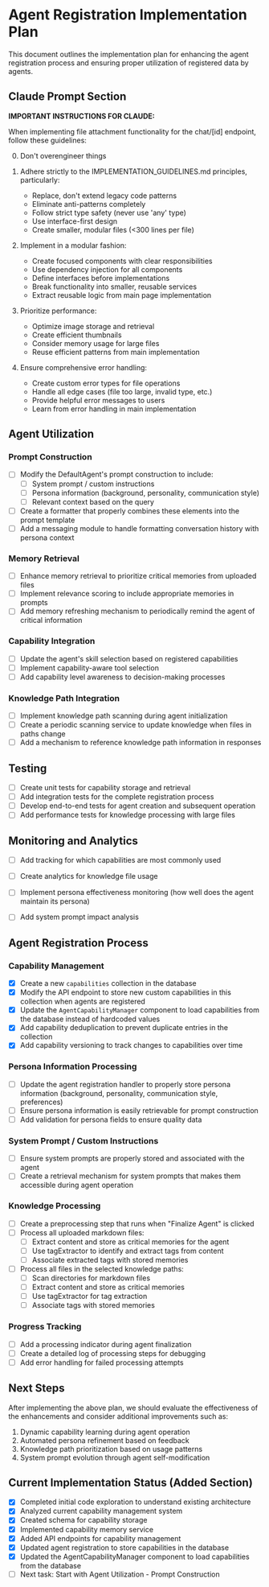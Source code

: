 # Agent Registration Implementation Plan

This document outlines the implementation plan for enhancing the agent registration process and ensuring proper utilization of registered data by agents.

## Claude Prompt Section

**IMPORTANT INSTRUCTIONS FOR CLAUDE:**

When implementing file attachment functionality for the chat/[id] endpoint, follow these guidelines:

0. Don't overengineer things

1. Adhere strictly to the IMPLEMENTATION_GUIDELINES.md principles, particularly:
   - Replace, don't extend legacy code patterns
   - Eliminate anti-patterns completely
   - Follow strict type safety (never use 'any' type)
   - Use interface-first design
   - Create smaller, modular files (<300 lines per file)

2. Implement in a modular fashion:
   - Create focused components with clear responsibilities
   - Use dependency injection for all components
   - Define interfaces before implementations
   - Break functionality into smaller, reusable services
   - Extract reusable logic from main page implementation

3. Prioritize performance:
   - Optimize image storage and retrieval
   - Create efficient thumbnails
   - Consider memory usage for large files
   - Reuse efficient patterns from main implementation

4. Ensure comprehensive error handling:
   - Create custom error types for file operations
   - Handle all edge cases (file too large, invalid type, etc.)
   - Provide helpful error messages to users
   - Learn from error handling in main implementation

## Agent Utilization

### Prompt Construction
- [ ] Modify the DefaultAgent's prompt construction to include:
  - [ ] System prompt / custom instructions
  - [ ] Persona information (background, personality, communication style)
  - [ ] Relevant context based on the query
- [ ] Create a formatter that properly combines these elements into the prompt template
- [ ] Add a messaging module to handle formatting conversation history with persona context

### Memory Retrieval
- [ ] Enhance memory retrieval to prioritize critical memories from uploaded files
- [ ] Implement relevance scoring to include appropriate memories in prompts
- [ ] Add memory refreshing mechanism to periodically remind the agent of critical information

### Capability Integration
- [ ] Update the agent's skill selection based on registered capabilities
- [ ] Implement capability-aware tool selection
- [ ] Add capability level awareness to decision-making processes

### Knowledge Path Integration
- [ ] Implement knowledge path scanning during agent initialization
- [ ] Create a periodic scanning service to update knowledge when files in paths change
- [ ] Add a mechanism to reference knowledge path information in responses

## Testing

- [ ] Create unit tests for capability storage and retrieval
- [ ] Add integration tests for the complete registration process
- [ ] Develop end-to-end tests for agent creation and subsequent operation
- [ ] Add performance tests for knowledge processing with large files

## Monitoring and Analytics

- [ ] Add tracking for which capabilities are most commonly used
- [ ] Create analytics for knowledge file usage
- [ ] Implement persona effectiveness monitoring (how well does the agent maintain its persona)
- [ ] Add system prompt impact analysis


## Agent Registration Process

### Capability Management
- [x] Create a new `capabilities` collection in the database
- [x] Modify the API endpoint to store new custom capabilities in this collection when agents are registered
- [x] Update the `AgentCapabilityManager` component to load capabilities from the database instead of hardcoded values
- [x] Add capability deduplication to prevent duplicate entries in the collection
- [x] Add capability versioning to track changes to capabilities over time

### Persona Information Processing
- [ ] Update the agent registration handler to properly store persona information (background, personality, communication style, preferences)
- [ ] Ensure persona information is easily retrievable for prompt construction
- [ ] Add validation for persona fields to ensure quality data

### System Prompt / Custom Instructions
- [ ] Ensure system prompts are properly stored and associated with the agent
- [ ] Create a retrieval mechanism for system prompts that makes them accessible during agent operation

### Knowledge Processing
- [ ] Create a preprocessing step that runs when "Finalize Agent" is clicked
- [ ] Process all uploaded markdown files:
  - [ ] Extract content and store as critical memories for the agent
  - [ ] Use tagExtractor to identify and extract tags from content
  - [ ] Associate extracted tags with stored memories
- [ ] Process all files in the selected knowledge paths:
  - [ ] Scan directories for markdown files
  - [ ] Extract content and store as critical memories
  - [ ] Use tagExtractor for tag extraction
  - [ ] Associate tags with stored memories

### Progress Tracking
- [ ] Add a processing indicator during agent finalization
- [ ] Create a detailed log of processing steps for debugging
- [ ] Add error handling for failed processing attempts

## Next Steps

After implementing the above plan, we should evaluate the effectiveness of the enhancements and consider additional improvements such as:

1. Dynamic capability learning during agent operation
2. Automated persona refinement based on feedback
3. Knowledge path prioritization based on usage patterns
4. System prompt evolution through agent self-modification 

## Current Implementation Status (Added Section)

- [x] Completed initial code exploration to understand existing architecture
- [x] Analyzed current capability management system
- [x] Created schema for capability storage
- [x] Implemented capability memory service
- [x] Added API endpoints for capability management
- [x] Updated agent registration to store capabilities in the database
- [x] Updated the AgentCapabilityManager component to load capabilities from the database
- [ ] Next task: Start with Agent Utilization - Prompt Construction